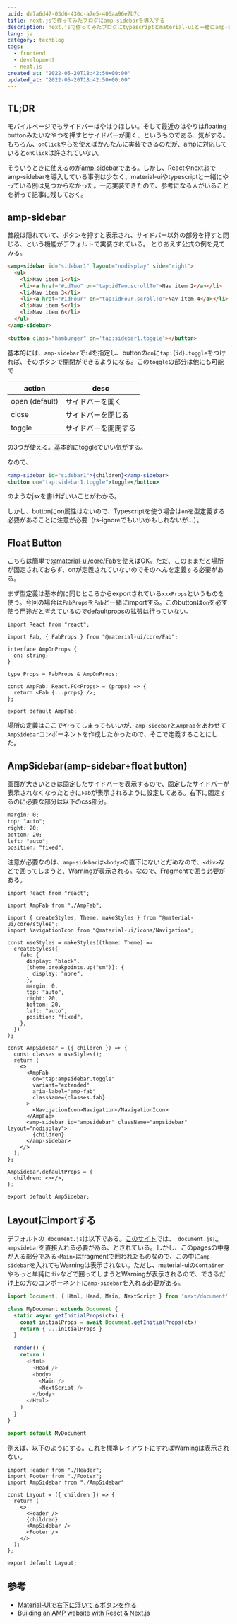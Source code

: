 ```yaml
---
uuid: de7a6d47-03d6-430c-a7e5-406aa96e7b7c
title: next.jsで作ってみたブログにamp-sidebarを導入する
description: next.jsで作ってみたブログにtypescriptとmaterial-uiと一緒にamp-sidebarを導入してみた。
lang: ja
category: techblog
tags:
  - frontend
  - development
  - next.js
created_at: "2022-05-20T18:42:50+00:00"
updated_at: "2022-05-20T18:42:50+00:00"
---
```


## TL;DR

モバイルページでもサイドバーはやはりほしい。そして最近のはやりはfloating buttonみたいなやつを押すとサイドバーが開く、というものである...気がする。もちろん、`onClick`やらを使えばかんたんに実装できるのだが、ampに対応していると`onClick`は許されていない。

そういうときに使えるのが[amp-sidebar](https://amp.dev/ja/documentation/components/amp-sidebar/)である。しかし、Reactやnext.jsでamp-sidebarを導入している事例は少なく、material-uiやtypescriptと一緒にやっている例は見つからなかった。一応実装できたので、参考になる人がいることを祈って記事に残しておく。

## amp-sidebar

普段は隠れていて、ボタンを押すと表示され、サイドバー以外の部分を押すと閉じる、という機能がデフォルトで実装されている。
とりあえず公式の例を見てみる。

```html
<amp-sidebar id="sidebar1" layout="nodisplay" side="right">
  <ul>
    <li>Nav item 1</li>
    <li><a href="#idTwo" on="tap:idTwo.scrollTo">Nav item 2</a></li>
    <li>Nav item 3</li>
    <li><a href="#idFour" on="tap:idFour.scrollTo">Nav item 4</a></li>
    <li>Nav item 5</li>
    <li>Nav item 6</li>
  </ul>
</amp-sidebar>

<button class="hamburger" on='tap:sidebar1.toggle'></button>
```

基本的には、`amp-sidebar`で`id`を指定し、buttonの`on`に`tap:{id}.toggle`をつければ、そのボタンで開閉ができるようになる。この`toggle`の部分は他にも可能で

| action         | desc       |
| -------------- | ---------- |
| open (default) | サイドバーを開く   |
| close          | サイドバーを閉じる  |
| toggle         | サイドバーを開閉する |

の3つが使える。基本的にtoggleでいい気がする。

なので、

```jsx
<amp-sidebar id="sidebar1">{children}</amp-sidebar>
<button on="tap:sidebar1.toggle">toggle</button>
```

のようなjsxを書けばいいことがわかる。

しかし、buttonにon属性はないので、Typescriptを使う場合は`on`を型定義する必要があることに注意が必要（ts-ignoreでもいいかもしれないが...）。

## Float Button

こちらは簡単で[@material-ui/core/Fab](https://material-ui.com/components/floating-action-button/)を使えばOK。ただ、このままだと場所が固定されておらず、onが定義されていないのでそのへんを定義する必要がある。

まず型定義は基本的に同じところからexportされている`xxxProps`というものを使う。今回の場合は`FabProps`を`Fab`と一緒にimportする。このbuttonは`on`を必ず使う用途だと考えているのでdefaultpropsの拡張は行っていない。

```tsx:title=AmpFab.tsx
import React from "react";

import Fab, { FabProps } from "@material-ui/core/Fab";

interface AmpOnProps {
  on: string;
}

type Props = FabProps & AmpOnProps;

const AmpFab: React.FC<Props> = (props) => {
  return <Fab {...props} />;
};

export default AmpFab;
```

場所の定義はここでやってしまってもいいが、`amp-sidebar`と`AmpFab`をあわせて`AmpSidebar`コンポーネントを作成したかったので、そこで定義することにした。

## AmpSidebar(amp-sidebar+float button)

画面が大きいときは固定したサイドバーを表示するので、固定したサイドバーが表示されなくなったときに`Fab`が表示されるように設定してある。右下に固定するのに必要な部分は以下のcss部分。

```css
margin: 0;
top: "auto";
right: 20;
bottom: 20;
left: "auto";
position: "fixed";
```

注意が必要なのは、`amp-sidebar`は`<body>`の直下にないとだめなので、`<div>`などで囲ってしまうと、Warningが表示される。なので、Fragmentで囲う必要がある。

```tsx:title=AmpSidebar.tsx
import React from "react";

import AmpFab from "./AmpFab";

import { createStyles, Theme, makeStyles } from "@material-ui/core/styles";
import NavigationIcon from "@material-ui/icons/Navigation";

const useStyles = makeStyles((theme: Theme) =>
  createStyles({
    fab: {
      display: "block",
      [theme.breakpoints.up("sm")]: {
        display: "none",
      },
      margin: 0,
      top: "auto",
      right: 20,
      bottom: 20,
      left: "auto",
      position: "fixed",
    },
  })
);

const AmpSidebar = ({ children }) => {
  const classes = useStyles();
  return (
    <>
      <AmpFab
        on="tap:ampsidebar.toggle"
        variant="extended"
        aria-label="amp-fab"
        className={classes.fab}
      >
        <NavigationIcon>Navigation</NavigationIcon>
      </AmpFab>
      <amp-sidebar id="ampsidebar" className="ampsidebar" layout="nodisplay">
        {children}
      </amp-sidebar>
    </>
  );
};

AmpSidebar.defaultProps = {
  children: <></>,
};

export default AmpSidebar;
```

## Layoutにimportする

デフォルトの`_document.js`は以下である。[このサイト](https://reacttricks.com/building-an-amp-website-with-react-and-next/)では、`_document.js`に`ampsidebar`を直接入れる必要がある、とされている。しかし、このpagesの中身が入る部分である`<Main>`はfragmentで囲われたものなので、この中に`amp-sidebar`を入れてもWarningは表示されない。ただし、material-uiの`Container`やもっと単純に`div`などで囲ってしまうとWarningが表示されるので、できるだけ上の方のコンポーネントに`amp-sidebar`を入れる必要がある。

```jsx:title=_document.js
import Document, { Html, Head, Main, NextScript } from 'next/document'

class MyDocument extends Document {
  static async getInitialProps(ctx) {
    const initialProps = await Document.getInitialProps(ctx)
    return { ...initialProps }
  }

  render() {
    return (
      <Html>
        <Head />
        <body>
          <Main />
          <NextScript />
        </body>
      </Html>
    )
  }
}

export default MyDocument
```

例えば、以下のようにする。これを標準レイアウトにすればWarningは表示されない。

```tsx:title=Layout.tsx
import Header from "./Header";
import Footer from "./Footer";
import AmpSidebar from "./AmpSidebar"

const Layout = ({ children }) => {
  return (
    <>
      <Header />
      {children}
      <AmpSidebar />
      <Footer />
    </>
  );
};

export default Layout;
```

## 参考

- [Material-UIで右下に浮いてるボタンを作る](https://k4h4shi.com/2017/11/28/make-material-ui-floatingbutton/)
- [Building an AMP website with React & Next.js](https://reacttricks.com/building-an-amp-website-with-react-and-next/)
